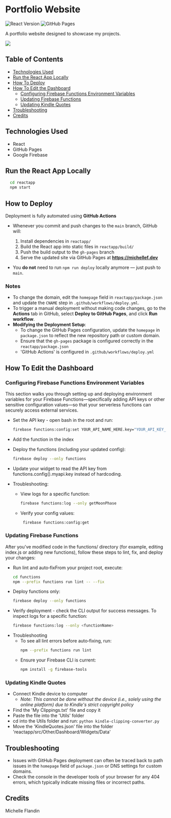 # Portfolio Website

![React Version](https://img.shields.io/badge/React-18.2.0-61dafb.svg)
![GitHub Pages](https://img.shields.io/badge/Platform-GitHub%20Pages-222.svg)

A portfolio website designed to showcase my projects.

<a href="https://michellef.dev" target="_blank">
  <img src="https://img.shields.io/badge/Website-michellef.dev-6da360?style=for-the-badge">
</a>

## Table of Contents

- [Technologies Used](#technologies-used)
- [Run the React App Locally](#run-the-react-app-locally)
- [How To Deploy](#how-to-deploy)
- [How To Edit the Dashboard](#how-to-edit-the-dashboard)
  - [Configuring Firebase Functions Environment Variables](#configuring-firebase-functions-environment-variables)
  - [Updating Firebase Functions](#updating-firebase-functions)
  - [Updating Kindle Quotes](#updating-kindle-quotes)
- [Troubleshooting](#troubleshooting)
- [Credits](#credits)

## Technologies Used

- React
- GitHub Pages
- Google Firebase


## Run the React App Locally

```bash
  cd reactapp
  npm start
```

## How to Deploy

Deployment is fully automated using **GitHub Actions**

- Whenever you commit and push changes to the `main` branch, GitHub will:
  1. Install dependencies in `reactapp/`
  2. Build the React app into static files in `reactapp/build/`
  3. Push the build output to the `gh-pages` branch
  4. Serve the updated site via GitHub Pages at **https://michellef.dev**

- You **do not** need to run `npm run deploy` locally anymore — just push to `main`.

### Notes

- To change the domain, edit the `homepage` field in `reactapp/package.json` and update the `CNAME` step in `.github/workflows/deploy.yml`.
- To trigger a manual deployment without making code changes, go to the **Actions** tab in GitHub, select **Deploy to GitHub Pages**, and click **Run workflow**.
- **Modifying the Deployment Setup**:
  - To change the GitHub Pages configuration, update the `homepage` in `package.json` to reflect the new repository path or custom domain.
  - Ensure that the `gh-pages` package is configured correctly in the `reactapp/package.json`
  - 'GitHub Actions' is configured in `.github/workflows/deploy.yml`

## How To Edit the Dashboard

### Configuring Firebase Functions Environment Variables

This section walks you through setting up and deploying environment variables for your Firebase Functions—specifically adding API keys or other sensitive configuration values—so that your serverless functions can securely access external services.

- Set the API key - open bash in the root and run:
  ```bash
  firebase functions:config:set YOUR_API_NAME_HERE.key="YOUR_API_KEY_HERE"
  ```
- Add the function in the index
- Deploy the functions (including your updated config):
  ```bash
  firebase deploy --only functions
  ```
- Update your widget to read the API key from functions.config().myapi.key instead of hardcoding.
- Troubleshooting:

  - View logs for a specific function:
    ```bash
    firebase functions:log --only getMoonPhase
    ```
  - Verify your config values:
    ```bash
     firebase functions:config:get
    ```

### Updating Firebase Functions

After you've modified code in the functions/ directory (for example, editing index.js or adding new functions), follow these steps to lint, fix, and deploy your changes:
- Run lint and auto‑fixFrom your project root, execute:
  ```bash
  cd functions
  npm --prefix functions run lint -- --fix
  ```
- Deploy functions only:
  ```bash
  firebase deploy --only functions
  ```
- Verify deployment - check the CLI output for success messages. To inspect logs for a specific function:
  ```bash
  firebase functions:log --only <functionName>
  ```
- Troubleshooting
  - To see all lint errors before auto‑fixing, run:
    ```bash
    npm --prefix functions run lint
    ```
  - Ensure your Firebase CLI is current:
    ```bash
    npm install -g firebase-tools
    ```

### Updating Kindle Quotes

- Connect Kindle device to computer
  - _Note: This cannot be done without the device (i.e., solely using the online platform) due to Kindle's strict copyright policy_
- Find the 'My Clippings.txt' file and copy it
- Paste the file into the 'Utils' folder
- cd into the Utils folder and run: `python kindle-clipping-converter.py`
- Move the 'KindleQuotes.json' file into the folder 'reactapp/src/Other/Dashboard/Widgets/Data'

## Troubleshooting

- Issues with GitHub Pages deployment can often be traced back to path issues in the `homepage` field of `package.json` or DNS settings for custom domains.
- Check the console in the developer tools of your browser for any 404 errors, which typically indicate missing files or incorrect paths.

<!--
## To DO
- Pull changes locally
- Remove workflow for gh-pages deploy
- Add author for Brothers Karamazov in Books.json
- Add project data to json: 
    "fennec": {
        "title": "Fox Animation",
        "short": "An 8-bit inspired side-scrolling animation synced to music.",
        "long": "This React app renders a retro fox animation synced to an original music track. Built with HTML5 Canvas and React, the animation is modular and configurable, with sprite transitions and parallax backgrounds triggered by audio timing.",
        "tags": [
            "react",
            "canvas"
        ],
        "links": {
            "demo": "https://fennec.michellef.dev",
            "video": "",
            "repo": "https://github.com/michellevit/Fennec-Animation"
        }
    },
.github/workflows/deploy.yml
- Add Fennec screenshot
- Fix widgets
-->


## Credits

Michelle Flandin
